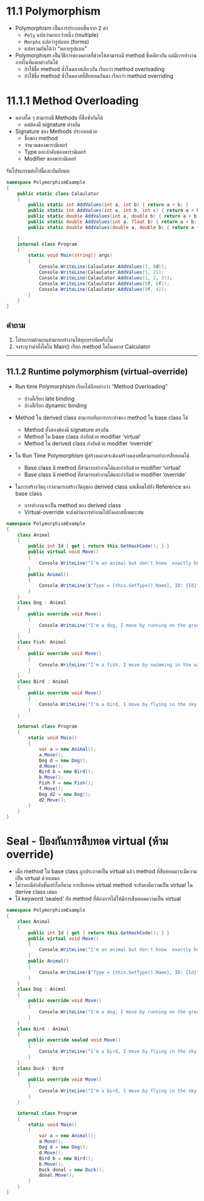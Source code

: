 # 11.1 Polymorphism

- Polymorphism เป็นการประกอบขึ้นจาก 2 คำ
  - `Poly` แปลว่ามากกว่าหนึ่ง  (multiple)
  - `Morphs` แปลว่ารูปแบบ (forms)
  - แปลรวมกันได้ว่า “หลายรูปแบบ” 
- Polymorphism เป็นวิธีการของคลาสที่ช่วยให้สามารถมี method ชื่อเดียวกัน แต่มีการทำงานภายในที่แตกต่างกันได้
  - ถ้าใช้ชื่อ method ซ้ำในคลาสเดียวกัน เรียกว่า method overloading 
   - ถ้าใช้ชื่อ method ซ้ำในคลาสที่สืบทอดกันมา เรียกว่า method overriding

# 11.1.1 Method Overloading

- คลาสใด ๆ สามารถมี Methods ที่ชื่อซ้ำกันได้ 
  - แต่ต้องมี signature ต่างกัน
- Signature  ของ Methods ประกอบด้วย
  - ชื่อของ method
  - จำนวนของพารามิเตอร์
  - Type และลำดับของพารามิเตอร์
  - Modifier ของพารามิเตอร์

รันโปรแกรมต่อไปนี้และบันทึกผล

```cs
namespace PolymorphismExample
{
    public static class Calaulator
    {
        public static int AddValues(int a, int b) { return a + b; }
        public static int AddValues(int a, int b, int c) { return a + b + c; }
        public static double AddValues(int a, double b) { return a + b; }
        public static double AddValues(int a, float b) { return a + b; }
        public static double AddValues(double a, double b) { return a + b; }

    }
    internal class Program
    {
        static void Main(string[] args)
        {
            Console.WriteLine(Calaulator.AddValues(7, 8d));
            Console.WriteLine(Calaulator.AddValues(1, 2));
            Console.WriteLine(Calaulator.AddValues(1, 2, 3));
            Console.WriteLine(Calaulator.AddValues(5f, 6f));
            Console.WriteLine(Calaulator.AddValues(9f, 4));
        }
    }
}
```
## คำถาม
1. โปรแกรมด้านบนสามารถทำงานได้ทุกบรรทัดหรือไม่
2. จงระบุว่าคำสั่งใดใน Main() เรียก method ใดในคลาส Calculator 
---

## 11.1.2 Runtime polymorphism (virtual-override)

- Run time Polymorphism เรียกได้อีกอย่างว่า “Method Overloading” 
  - บ้างก็เรียก late binding
  - บ้างก็เรียก dynamic binding
- Method  ใน derived class สามารถทับการกระทำของ method ใน  base class ได้ 
  - Method ทั้งสองต้องมี signature ตรงกัน
  - Method ใน base class กำกับด้วย modifier ‘virtual’
  - Method ใน derived class กำกับด้วย modifier ‘override’

- ใน Run Time Polymorphism ผู้สร้างคลาสจะต้องสร้างคลาสที่สามารถทำการสืบทอดได้
  - Base class มี method ที่สามารถทำงานได้และกำกับด้วย modifier ‘virtual’
  - Base class มี method ที่สามารถทำงานได้และกำกับด้วย modifier ‘override’  
- ในการสร้างวัตถุ เราสามารถสร้างวัตถุของ derived class แต่เชื่อมไปยัง Reference ของ base class
  - การทำงานจะเป็น method ของ derived class
  - Virtual-override จะส่งผ่านการทำงานไปยังคลาสที่เหมาะสม


```cs
namespace PolymorphismExample
{
    class Animal
    { 
        public int Id { get { return this.GetHashCode(); } }
        public virtual void Move()
        {
            Console.WriteLine("I'm an animal but don't know  exactly how to move.");
        }
        public Animal()
        {
            Console.WriteLine($"Type = {this.GetType().Name}, ID: {Id}");
        }
    }
    class Dog : Animal 
    {
        public override void Move()
        {
            Console.WriteLine("I'm a dog, I move by running on the ground.");
        }
    }
    class Fish: Animal
    {
        public override void Move()
        {
            Console.WriteLine("I'm a fish, I move by swimming in the water.");
        }
    }
    class Bird : Animal
    {
        public override void Move()
        {
            Console.WriteLine("I'm a bird, I move by flying in the sky.");
        }
    }

    internal class Program
    {
        static void Main()
        {
            var a = new Animal();
            a.Move();
            Dog d = new Dog();
            d.Move();
            Bird b = new Bird();
            b.Move();
            Fish f = new Fish();
            f.Move();
            Dog d2 = new Dog();
            d2.Move();
        }
    }
}
```

# Seal - ป้องกันการสืบทอด virtual (ห้าม override) 

- เมื่อ method ใน base class ถูกประกาศเป็น virtual แล้ว method ที่สืบทอดมาจะมีความเป็น virtual ด้วยเสมอ
- ไม่ว่าละมีลำดับชั้นเท่าใดก็ตาม การสืบทอด virtual method จะยังคงมีความเป็น virtual ใน derive class เสมอ
- ใช้ keyword ‘sealed’ กับ method ที่ต้องการไม่ให้มีการสืบทอดความเป็น virtual


```cs
namespace PolymorphismExample
{
    class Animal
    { 
        public int Id { get { return this.GetHashCode(); } }
        public virtual void Move()
        {
            Console.WriteLine("I'm an animal but don't know  exactly how to move.");
        }
        public Animal()
        {
            Console.WriteLine($"Type = {this.GetType().Name}, ID: {Id}");
        }
    }
    class Dog : Animal 
    {
        public override void Move()
        {
            Console.WriteLine("I'm a dog, I move by running on the ground.");
        }
    }
    class Bird : Animal
    {
        public override sealed void Move()
        {
            Console.WriteLine("I'm a bird, I move by flying in the sky.");
        }
    }
    class Duck : Bird 
    {
        public override void Move()
        {
            Console.WriteLine("I'm a bird, I move by flying in the sky.");
        }
    }

    internal class Program
    {
        static void Main()
        {
            var a = new Animal();
            a.Move();
            Dog d = new Dog();
            d.Move();
            Bird b = new Bird();
            b.Move();
            Duck donal = new Duck();
            donal.Move();
        }
    }
}
```

